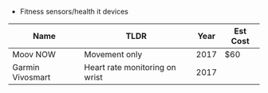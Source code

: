 * Fitness sensors/health it devices

| Name | TLDR | Year | Est Cost |
| ---- | ---- | ---- | -------- |
| Moov NOW | Movement only | 2017 | $60 |
| Garmin Vivosmart | Heart rate monitoring on wrist | 2017 | 
